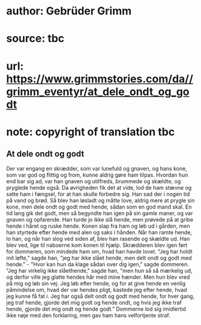 # author: Gebrüder Grimm
# source: tbc
# url: https://www.grimmstories.com/da//grimm_eventyr/at_dele_ondt_og_godt
# note: copyright of translation tbc

## At dele ondt og godt 

Der var engang en skrædder, som var lunefuld og gnaven, og hans kone,
som var god og flittig og from, kunne aldrig gøre ham tilpas. Hvordan
hun end bar sig ad, var han gnaven og utilfreds, brummede og skældte, og
pryglede hende også. Da øvrigheden fik det at vide, lod de ham stævne og
satte ham i fængsel, for at han skulle forbedre sig. Han sad der i nogen
tid på vand og brød. Så blev han løsladt og måtte love, aldrig mere at
prygle sin kone, men dele ondt og godt med hende, sådan som en god mand
skal. En tid lang gik det godt, men så begyndte han igen på sin gamle
maner, og var gnaven og opfarende. Han turde jo ikke slå hende, men
prøvede på at gribe hende i håret og ruske hende. Konen slap fra ham og
løb ud i gården, men han styrtede efter hende med alen og saks i hånden.
Når han ramte hende, lo han, og når han slog ved siden af, blev han
rasende og skældte ud. Han blev ved, lige til naboerne kom konen til
hjælp. Skrædderen blev igen ført for dommeren, som mindede ham om, hvad
han havde lovet. "Jeg har holdt mit løfte," sagde han, "jeg har ikke
slået hende, men delt ondt og godt med hende." - "Hvor kan hun da
klage sådan over dig igen," sagde dommeren. "Jeg har virkelig ikke
slåethende," sagde han, "men hun så så mærkelig ud, og derfor ville
jeg glatte hendes hår med mine hænder. Men hun blev vred på mig og løb
sin vej. Jeg løb efter hende, og for at give hende en venlig påmindelse
om, hvad der var hendes pligt, kastede jeg efter hende, hvad jeg kunne
få fat i. Jeg har også delt ondt og godt med hende, for hver gang, jeg
traf hende, gjorde det mig godt og hende ondt, og hvis jeg ikke traf
hende, gjorde det mig ondt og hende godt." Dommerne lod sig imidlertid
ikke nøje med den forklaring, men gav ham hans velfortjente straf.
